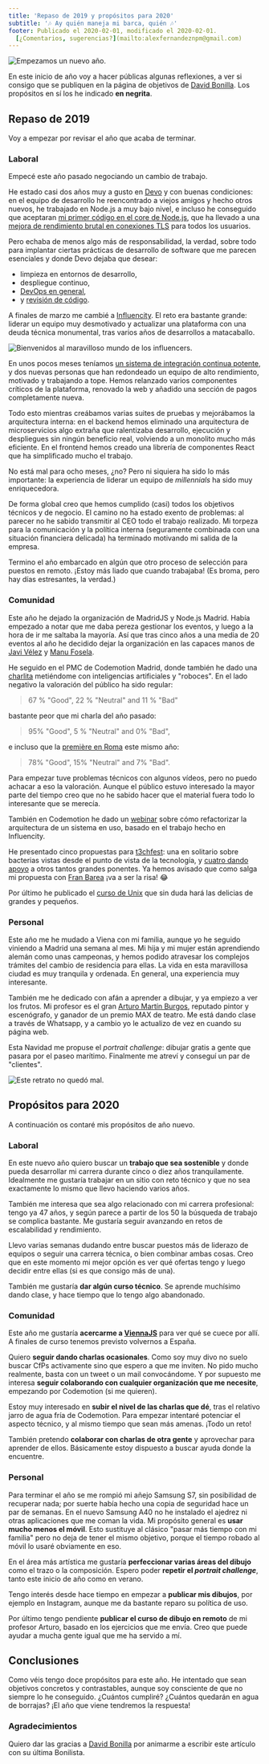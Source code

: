 ```yaml
---
title: 'Repaso de 2019 y propósitos para 2020'
subtitle: '🎶 Ay quién maneja mi barca, quién 🎶'
footer: Publicado el 2020-02-01, modificado el 2020-02-01.
  [¿Comentarios, sugerencias?](mailto:alexfernandeznpm@gmail.com)
---
```


![Empezamos un nuevo año.](pics/repaso-anyo-nuevo.jpg "San Isidro Concert at Retiro Park, fuente: https://commons.wikimedia.org/wiki/File:MADRID_060515_MXALX_096.jpg")

En este inicio de año voy a hacer públicas algunas reflexiones,
a ver si consigo que se publiquen en la página de objetivos de
[David Bonilla](https://bonillaware.com/objetivos-para-2020).
Los propósitos en sí los he indicado **en negrita**.

## Repaso de 2019

Voy a empezar por revisar el año que acaba de terminar.

### Laboral

Empecé este año pasado negociando un cambio de trabajo.

He estado casi dos años muy a gusto en [Devo](https://www.devo.com/)
y con buenas condiciones:
en el equipo de desarrollo he reencontrado a viejos amigos y hecho otros nuevos,
he trabajado en Node.js a muy bajo nivel,
e incluso he conseguido que aceptaran
[mi primer código en el core de Node.js](https://github.com/nodejs/node/pull/20344),
que ha llevado a una
[mejora de rendimiento brutal en conexiones TLS](https://github.com/nodejs/node/pull/27861)
para todos los usuarios.

Pero echaba de menos algo más de responsabilidad, la verdad,
sobre todo para implantar ciertas prácticas de desarrollo de software
que me parecen esenciales y donde Devo dejaba que desear:

* limpieza en entornos de desarrollo,
* despliegue continuo,
* [DevOps en general](http://pinchito.es/2017/build-your-own-devops-infrastructure.html),
* y [revisión de código](http://pinchito.es/2018/has-anyone-else-seen-your-code.html).

A finales de marzo me cambié a
[Influencity](https://influencity.com/).
El reto era bastante grande:
liderar un equipo muy desmotivado y actualizar una plataforma con una deuda técnica monumental,
tras varios años de desarrollos a matacaballo.

![Bienvenidos al maravilloso mundo de los influencers.](pics/repaso-influencers.jpg "Mona et la laitière immortalisent leur voyage chez le cri, fuente: https://commons.wikimedia.org/wiki/File:Selfie_art.jpg")

En unos pocos meses teníamos
[un sistema de integración continua potente](http://pinchito.es/2019/devops-on-the-cheap.html),
y dos nuevas personas que han redondeado un equipo de alto rendimiento, motivado y trabajando a tope.
Hemos relanzado varios componentes críticos de la plataforma,
renovado la web y añadido una sección de pagos completamente nueva.

Todo esto mientras creábamos varias suites de pruebas y
mejorábamos la arquitectura interna:
en el backend hemos eliminado una arquitectura de microservicios algo extraña
que ralentizaba desarrollo, ejecución y despliegues sin ningún beneficio real,
volviendo a un monolito mucho más eficiente.
En el frontend hemos creado una librería de componentes React
que ha simplificado mucho el trabajo.

No está mal para ocho meses, ¿no?
Pero ni siquiera ha sido lo más importante:
la experiencia de liderar un equipo de _millennials_ ha sido muy enriquecedora.

De forma global creo que hemos cumplido (casi) todos los objetivos técnicos y de negocio.
El camino no ha estado exento de problemas:
al parecer no he sabido transmitir al CEO todo el trabajo realizado.
Mi torpeza para la comunicación y la política interna
(seguramente combinada con una situación financiera delicada)
ha terminado motivando mi salida de la empresa.

Termino el año embarcado en algún que otro proceso de selección para puestos en remoto.
¡Estoy más liado que cuando trabajaba!
(Es broma, pero hay días estresantes, la verdad.)

### Comunidad

Este año he dejado la organización de MadridJS y Node.js Madrid.
Había empezado a notar que me daba pereza gestionar los eventos,
y luego a la hora de ir me saltaba la mayoría.
Así que tras cinco años a una media de 20 eventos al año
he decidido dejar la organización en las capaces manos de
[Javi Vélez](https://twitter.com/javiervelezreye) y
[Manu Fosela](https://twitter.com/manufosela).

He seguido en el PMC de Codemotion Madrid,
donde también he dado una
[charlita](https://events.codemotion.com/conferences/madrid/2019/speaker/4421/)
metiéndome con inteligencias artificiales y "roboces".
En el lado negativo la valoración del público ha sido regular:

> 67 % "Good", 22 % "Neutral" and 11 % "Bad"

bastante peor que mi charla del año pasado:

> 95% "Good", 5 % "Neutral" and 0% "Bad",

e incluso que la [première en Roma](https://events.codemotion.com/conferences/rome/2019/speaker/4421/) este mismo año:

> 78% "Good",  15% "Neutral" and  7% "Bad".

Para empezar tuve problemas técnicos con algunos vídeos,
pero no puedo achacar a eso la valoración.
Aunque el público estuvo interesado la mayor parte del tiempo
creo que no he sabido hacer que el material fuera todo lo interesante que se merecía.

También en Codemotion he dado un
[webinar](https://extra.codemotion.com/webinar-alexfernandez-refactoringarchitecture/)
sobre cómo refactorizar la arquitectura de un sistema en uso,
basado en el trabajo hecho en Influencity.

He presentado cinco propuestas para
[t3chfest](https://t3chfest.es/2020/en):
una en solitario sobre bacterias vistas desde el punto de vista de la tecnología,
y [cuatro dando apoyo](https://twitter.com/pinchito/status/1207344167854247937) a otros tantos grandes ponentes.
Ya hemos avisado que como salga mi propuesta con [Fran Barea](https://twitter.com/MandisBack) ¡va a ser la risa! 😂

Por último he publicado el
[curso de Unix](http://pinchito.es/2019/curso-unix.html)
que sin duda hará las delicias de grandes y pequeños.

### Personal

Este año me he mudado a Viena con mi familia,
aunque yo he seguido viniendo a Madrid una semana al mes.
Mi hija y mi mujer están aprendiendo alemán como unas campeonas,
y hemos podido atravesar los complejos trámites del cambio de residencia para ellas.
La vida en esta maravillosa ciudad es muy tranquila y ordenada.
En general, una experiencia muy interesante.

También me he dedicado con afán a aprender a dibujar,
y ya empiezo a ver los frutos.
Mi profesor es el gran
[Arturo Martín Burgos](http://www.arturomartinburgos.com/),
reputado pintor y escenógrafo, y ganador de un premio MAX de teatro.
Me está dando clase a través de Whatsapp,
y a cambio yo le actualizo de vez en cuando su página web.

Esta Navidad me propuse el _portrait challenge_:
dibujar gratis a gente que pasara por el paseo marítimo.
Finalmente me atreví y conseguí un par de "clientes".

![Este retrato no quedó mal.](pics/repaso-retrato.jpg "Afortunado poseedor de un Fernández")

## Propósitos para 2020

A continuación os contaré mis propósitos de año nuevo.

### Laboral

En este nuevo año quiero buscar un **trabajo que sea sostenible**
y donde pueda desarrollar mi carrera durante cinco o diez años tranquilamente.
Idealmente me gustaría trabajar en un sitio con reto técnico
y que no sea exactamente lo mismo que llevo haciendo varios años.

También me interesa que sea algo relacionado con mi carrera profesional:
tengo ya 47 años, y según parece a partir de los 50 la búsqueda de trabajo se complica bastante.
Me gustaría seguir avanzando en retos de escalabilidad y rendimiento.

Llevo varias semanas dudando entre buscar puestos más de liderazo de equipos o seguir una carrera técnica,
o bien combinar ambas cosas.
Creo que en este momento mi mejor opción es ver qué ofertas tengo
y luego decidir entre ellas
(si es que consigo más de una).

También me gustaría **dar algún curso técnico**.
Se aprende muchísimo dando clase,
y hace tiempo que lo tengo algo abandonado.

### Comunidad

Este año me gustaría **acercarme a
[ViennaJS](https://viennajs.org/)**
para ver qué se cuece por allí.
A finales de curso tenemos previsto volvernos a España.

Quiero **seguir dando charlas ocasionales**.
Como soy muy divo no suelo buscar CfPs activamente sino que espero a que me inviten.
No pido mucho realmente, basta con un tweet o un mail convocándome.
Y por supuesto me interesa **seguir colaborando con cualquier organización que me necesite**,
empezando por Codemotion (si me quieren).

Estoy muy interesado en **subir el nivel de las charlas que dé**,
tras el relativo jarro de agua fría de Codemotion.
Para empezar intentaré potenciar el aspecto técnico,
y al mismo tiempo que sean más amenas.
¡Todo un reto!

También pretendo **colaborar con charlas de otra gente**
y aprovechar para aprender de ellos.
Básicamente estoy dispuesto a buscar ayuda donde la encuentre.

### Personal

Para terminar el año se me rompió mi añejo Samsung S7,
sin posibilidad de recuperar nada;
por suerte había hecho una copia de seguridad hace un par de semanas.
En el nuevo Samsung A40 no he instalado el ajedrez ni otras aplicaciones que me coman la vida.
Mi propósito general es **usar mucho menos el móvil**.
Esto sustituye al clásico "pasar más tiempo con mi familia" pero no deja de tener el mismo objetivo,
porque el tiempo robado al móvil lo usaré obviamente en eso.

En el área más artística me gustaría **perfeccionar varias áreas del dibujo**
como el trazo o la composición.
Espero poder **repetir el _portrait challenge_**,
tanto este inicio de año como en verano.

Tengo interés desde hace tiempo en empezar a **publicar mis dibujos**,
por ejemplo en Instagram,
aunque me da bastante reparo su política de uso.

Por último tengo pendiente **publicar el curso de dibujo en remoto** de mi profesor Arturo,
basado en los ejercicios que me envía.
Creo que puede ayudar a mucha gente igual que me ha servido a mí.

## Conclusiones

Como véis tengo doce propósitos para este año.
He intentado que sean objetivos concretos y contrastables,
aunque soy consciente de que no siempre lo he conseguido.
¿Cuántos cumpliré?
¿Cuántos quedarán en agua de borrajas?
¡El año que viene tendremos la respuesta!

### Agradecimientos

Quiero dar las gracias a
[David Bonilla](https://bonillaware.com/objetivos-para-2020)
por animarme a escribir este artículo con su última Bonilista.

